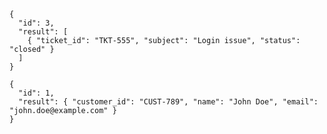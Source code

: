 ```function_output
{
  "id": 3,
  "result": [
    { "ticket_id": "TKT-555", "subject": "Login issue", "status": "closed" }
  ]
}
```

```function_output
{
  "id": 1,
  "result": { "customer_id": "CUST-789", "name": "John Doe", "email": "john.doe@example.com" }
}
```
